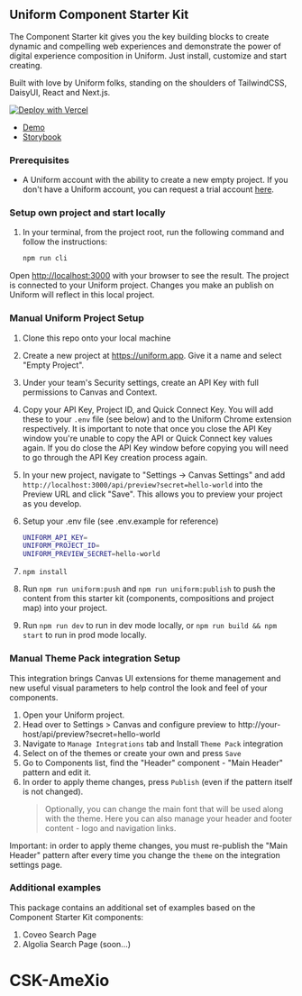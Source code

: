 ## Uniform Component Starter Kit

The Component Starter kit gives you the key building blocks to create dynamic and compelling web experiences and demonstrate the power of digital experience composition in Uniform. Just install, customize and start creating.

Built with love by Uniform folks, standing on the shoulders of TailwindCSS, DaisyUI, React and Next.js.

<a href="https://vercel.com/new/clone?repository-url=https%3A%2F%2Fgithub.com%2Funiformdev%2Funiform-component-starter-kit&env=UNIFORM_API_KEY,UNIFORM_PROJECT_ID"><img src="https://vercel.com/button" alt="Deploy with Vercel"/></a>

- [Demo](https://components.uniform.app/)
- [Storybook](https://components-storybook.uniform.app/)

### Prerequisites

- A Uniform account with the ability to create a new empty project. If you don't have a Uniform account, you can request a trial account [here](https://uniform.dev/try?utm_source=component-starter-kit).

### Setup own project and start locally

1. In your terminal, from the project root, run the following command and follow the instructions:

   ```bash
   npm run cli
   ```

Open [http://localhost:3000](http://localhost:3000) with your browser to see the result.
The project is connected to your Uniform project. Changes you make an publish on Uniform will reflect in this local project.

### Manual Uniform Project Setup

1. Clone this repo onto your local machine
2. Create a new project at https://uniform.app. Give it a name and select "Empty Project".
3. Under your team's Security settings, create an API Key with full permissions to Canvas and Context.
4. Copy your API Key, Project ID, and Quick Connect Key. You will add these to your `.env` file (see below) and to the Uniform Chrome extension respectively. It is important to note that once you close the API Key window you're unable to copy the API or Quick Connect key values again. If you do close the API Key window before copying you will need to go through the API Key creation process again.
5. In your new project, navigate to "Settings -> Canvas Settings" and add `http://localhost:3000/api/preview?secret=hello-world` into the Preview URL and click "Save". This allows you to preview your project as you develop.

6. Setup your .env file (see .env.example for reference)
   ```bash
   UNIFORM_API_KEY=
   UNIFORM_PROJECT_ID=
   UNIFORM_PREVIEW_SECRET=hello-world
   ```
7. `npm install`
8. Run `npm run uniform:push` and `npm run uniform:publish` to push the content from this starter kit (components, compositions and project map) into your project.
9. Run `npm run dev` to run in dev mode locally, or `npm run build && npm start` to run in prod mode locally.

### Manual Theme Pack integration Setup

This integration brings Canvas UI extensions for theme management and new useful visual parameters to help control the look and feel of your components.

1. Open your Uniform project.
1. Head over to Settings > Canvas and configure preview to http://your-host/api/preview?secret=hello-world
1. Navigate to `Manage Integrations` tab and Install `Theme Pack` integration
1. Select on of the themes or create your own and press `Save`
1. Go to Components list, find the "Header" component - "Main Header" pattern and edit it.
1. In order to apply theme changes, press `Publish` (even if the pattern itself is not changed).
   > Optionally, you can change the main font that will be used along with the theme.
   > Here you can also manage your header and footer content - logo and navigation links.

Important: in order to apply theme changes, you must re-publish the "Main Header" pattern after every time you change the `theme` on the integration settings page.

### Additional examples

This package contains an additional set of examples based on the Component Starter Kit components:

1. Coveo Search Page
1. Algolia Search Page (soon...)
# CSK-AmeXio
